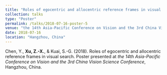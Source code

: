 ```yaml
---
title: "Roles of egocentric and allocentric reference frames in visual search."
collection: talks
type: "Poster"
permalink: /talks/2018-07-16-poster-5
venue: "the 14th Asia-Pacific Conference on Vision and the 3rd China Vision Science Conference"
date: 2018-07-16
location: "Hangzhou, China"
---
```


Chen, Y., **Xu, Z.-X.**, & Kuai, S.-G. (2018). Roles of egocentric and allocentric reference frames in visual search. Poster presented at *the 14th Asia-Pacific Conference on Vision and the 3rd China Vision Science Conference*, Hangzhou, China. 
